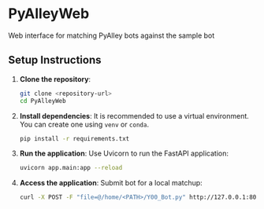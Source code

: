 # PyAlleyWeb
Web interface for matching PyAlley bots against the sample bot

## Setup Instructions

1. **Clone the repository**:
   ```bash
   git clone <repository-url>
   cd PyAlleyWeb
   ```

2. **Install dependencies**:
   It is recommended to use a virtual environment. You can create one using `venv` or `conda`.

   ```bash
   pip install -r requirements.txt
   ```

3. **Run the application**:
   Use Uvicorn to run the FastAPI application:
   ```bash
   uvicorn app.main:app --reload
   ```

4. **Access the application**:
   Submit bot for a local matchup:  
   ```bash
   curl -X POST -F "file=@/home/<PATH>/Y00_Bot.py" http://127.0.0.1:8000/upload/
   ```
